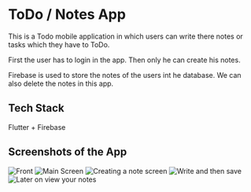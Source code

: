 # ToDo / Notes App

This is a Todo mobile application in which users can write there notes or tasks which they have to ToDo.

First the user has to login in the app. Then only he can create his notes.

Firebase is used to store the notes of the users int he database. We can also delete the notes in this app.

## Tech Stack

Flutter + Firebase

## Screenshots of the App

![Front](screenshots/a.jpg)
![Main Screen](screenshots/e.jpg)
![Creating a note screen](screenshots/c.jpg)
![Write and then save](screenshots/d.jpg)
![Later on view your notes](screenshots/f.jpg)


